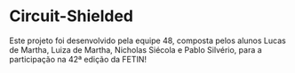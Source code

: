 # Circuit-Shielded

Este projeto foi desenvolvido pela equipe 48, composta pelos alunos Lucas de Martha, Luiza de Martha, Nicholas Siécola e Pablo Silvério, para a participação na 42ª edição da FETIN!

